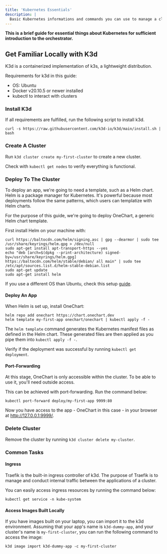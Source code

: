 ```yaml
---
title: 'Kubernetes Essentials'
description: |
  Basic Kubernetes informations and commands you can use to manage a cluster.
---
```


**This is a brief guide for essential things about Kubernetes for sufficient introduction to the orchestrator.**

## Get Familiar Locally with K3d

K3d is a containerized implementation of k3s, a lightweight distribution.

Requirements for k3d in this guide:

- OS: Ubuntu
- Docker v20.10.5 or newer installed
- kubectl to interact with clusters

### Install K3d

If all requirements are fulfilled, run the following script to install k3d.

```
curl -s https://raw.githubusercontent.com/k3d-io/k3d/main/install.sh | bash
```

### Create A Cluster

Run `k3d cluster create my-first-cluster` to create a new cluster.

Check with `kubectl get nodes` to verify everything is functional.

### Deploy To The Cluster

To deploy an app, we're going to need a template, such as a Helm chart. Helm is a package manager for Kubernetes. It's powerful because most deployments follow the same patterns, which users can templatize with Helm charts.

For the purpose of this guide, we're going to deploy OneChart, a generic Helm chart template.

First install Helm on your machine with:

```
curl https://baltocdn.com/helm/signing.asc | gpg --dearmor | sudo tee /usr/share/keyrings/helm.gpg > /dev/null
sudo apt-get install apt-transport-https --yes
echo "deb [arch=$(dpkg --print-architecture) signed-by=/usr/share/keyrings/helm.gpg] https://baltocdn.com/helm/stable/debian/ all main" | sudo tee /etc/apt/sources.list.d/helm-stable-debian.list
sudo apt-get update
sudo apt-get install helm
```

If you use a different OS than Ubuntu, check this setup [guide](https://helm.sh/docs/intro/install/).

#### Deploy An App

When Helm is set up, install OneChart:

```
helm repo add onechart https://chart.onechart.dev
helm template my-first-app onechart/onechart | kubectl apply -f -
```

The `helm template` command generates the Kubernetes manifest files as defined in the Helm chart. These generated files are then applied as you pipe them into `kubectl apply -f -`.

Verify if the deployment was successful by running `kubectl get deployment`.
#### Port-Forwarding

At this stage, OneChart is only accessible within the cluster. To be able to use it, you'll need outside access.

This can be achieved with port-forwarding. Run the command below:

```
kubectl port-forward deploy/my-first-app 9999:80
```

Now you have access to the app - OneChart in this case - in your browser at http://127.0.0.1:9999/.

### Delete Cluster

Remove the cluster by running `k3d cluster delete my-cluster`.

### Common Tasks

#### Ingress

Traefik is the built-in ingress controller of k3d. The purpose of Traefik is to manage and conduct internal traffic between the applications of a cluster.

You can easily access ingress resources by running the command below:

```
kubectl get service -n kube-system
```

#### Access Images Built Locally

If you have images built on your laptop, you can import it to the k3d environment. Assuming that your app's name is `k3d-dummy-app`, and your cluster's name is `my-first-cluster`, you can run the following command to access the image:

```
k3d image import k3d-dummy-app -c my-first-cluster
```
